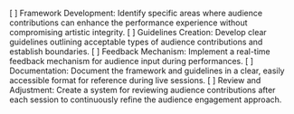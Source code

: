 [ ] Framework Development: Identify specific areas where audience contributions can enhance the performance experience without compromising artistic integrity.
[ ] Guidelines Creation: Develop clear guidelines outlining acceptable types of audience contributions and establish boundaries.
[ ] Feedback Mechanism: Implement a real-time feedback mechanism for audience input during performances.
[ ] Documentation: Document the framework and guidelines in a clear, easily accessible format for reference during live sessions.
[ ] Review and Adjustment: Create a system for reviewing audience contributions after each session to continuously refine the audience engagement approach.